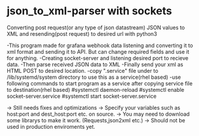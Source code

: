 # json_to_xml-parser with sockets
Converting post request(or any type of json datastream) JSON values to XML and resending(post request) to desired url with python3

-This program made for grafana webhook data listening and converting it to xml format and sending it to API. But can change required fields and use it for anything.
-Creating socket-server and listening desired port to recieve data.
-Then parse received JSON data to XML
-Finally send your xml as HTML POST to desired location.
-copy  ".service" file under to /lib/systemd/system directory to use this as a service(rhel based)
-use following commands to start program as a service after copying service file to destination(rhel based)
 #systemctl daemon-reload
 #systemctl enable socket-server.service 
 #systemctl start socket-server.service
 
 
 


-> Still needs fixes and optimizations
-> Specify your variables such as host:port and dest_host:port etc. on source.
-> You may need to download some librarys to make it work. (Requests,json2xml etc.)
-> Should not be used in production enviroments yet.
